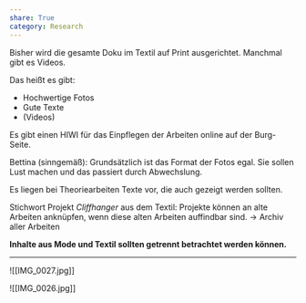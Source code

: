 ```yaml
---
share: True
category: Research
---
```

Bisher wird die gesamte Doku im Textil auf Print ausgerichtet. Manchmal gibt es Videos.

Das heißt es gibt: 
- Hochwertige Fotos
- Gute Texte
- (Videos)

Es gibt einen HIWI für das Einpflegen der Arbeiten online auf der Burg-Seite.

Bettina (sinngemäß): Grundsätzlich ist das Format der Fotos egal. Sie sollen Lust machen und das passiert durch Abwechslung.

Es liegen bei Theoriearbeiten Texte vor, die auch gezeigt werden sollten.

Stichwort Projekt _Cliffhanger_ aus dem Textil: Projekte können an alte Arbeiten anknüpfen, wenn diese alten Arbeiten auffindbar sind. → Archiv aller Arbeiten

**Inhalte aus Mode und Textil sollten getrennt betrachtet werden können.**

---

![[IMG_0027.jpg]]

![[IMG_0026.jpg]]